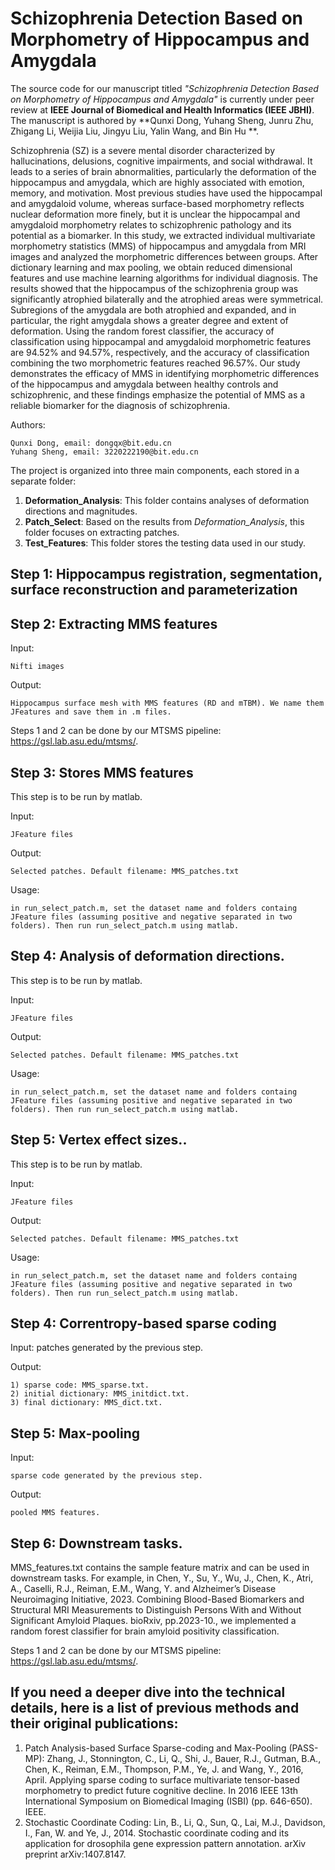 # Schizophrenia Detection Based on Morphometry of Hippocampus and Amygdala



The source code for our manuscript titled *"Schizophrenia Detection Based on Morphometry of Hippocampus and Amygdala"* is currently under peer review at **IEEE Journal of Biomedical and Health Informatics (IEEE JBHI)**. The manuscript is authored by **Qunxi Dong, Yuhang Sheng, Junru Zhu, Zhigang Li, Weijia Liu, Jingyu Liu, Yalin Wang, and Bin Hu **.



Schizophrenia (SZ) is a severe mental disorder characterized by hallucinations, delusions, cognitive impairments, and social withdrawal. It leads to a series of brain abnormalities, particularly the deformation of the hippocampus and amygdala, which are highly associated with emotion, memory, and motivation. Most previous studies have used the hippocampal and amygdaloid volume, whereas surface-based morphometry reflects nuclear deformation more finely, but it is unclear the hippocampal and amygdaloid morphometry relates to schizophrenic pathology and its potential as a biomarker. In this study, we extracted individual multivariate morphometry statistics (MMS) of hippocampus and amygdala from MRI images and analyzed the morphometric differences between groups. After dictionary learning and max pooling, we obtain reduced dimensional features and use machine learning algorithms for individual diagnosis. The results showed that the hippocampus of the schizophrenia group was significantly atrophied bilaterally and the atrophied areas were symmetrical. Subregions of the amygdala are both atrophied and expanded, and in particular, the right amygdala shows a greater degree and extent of deformation. Using the random forest classifier, the accuracy of classification using hippocampal and amygdaloid  morphometric features are 94.52\% and 94.57%, respectively, and the accuracy of classification combining the two morphometric features reached 96.57%. Our study demonstrates the efficacy of MMS in identifying  morphometric differences of the hippocampus and amygdala between healthy controls and schizophrenic, and these findings emphasize the potential of MMS as a reliable biomarker for the diagnosis of schizophrenia.



Authors:

```
Qunxi Dong, email: dongqx@bit.edu.cn
Yuhang Sheng, email: 3220222190@bit.edu.cn
```



The project is organized into three main components, each stored in a separate folder:

1. **Deformation_Analysis**: This folder contains analyses of deformation directions and magnitudes.
2. **Patch_Select**: Based on the results from *Deformation_Analysis*, this folder focuses on extracting patches.
3. **Test_Features**: This folder stores the testing data used in our study.



## Step 1: Hippocampus registration, segmentation, surface reconstruction and parameterization



## Step 2: Extracting MMS features



Input:

```
Nifti images
```



Output:

```
Hippocampus surface mesh with MMS features (RD and mTBM). We name them JFeatures and save them in .m files.
```



Steps 1 and 2 can be done by our MTSMS pipeline: https://gsl.lab.asu.edu/mtsms/.

## Step 3: Stores MMS features



This step is to be run by matlab.

Input:

```
JFeature files
```



Output:

```
Selected patches. Default filename: MMS_patches.txt
```



Usage:

```
in run_select_patch.m, set the dataset name and folders containg JFeature files (assuming positive and negative separated in two folders). Then run run_select_patch.m using matlab.
```



## Step 4: Analysis of deformation directions.



This step is to be run by matlab.

Input:

```
JFeature files
```



Output:

```
Selected patches. Default filename: MMS_patches.txt
```



Usage:

```
in run_select_patch.m, set the dataset name and folders containg JFeature files (assuming positive and negative separated in two folders). Then run run_select_patch.m using matlab.
```



## Step 5: Vertex effect sizes..



This step is to be run by matlab.

Input:

```
JFeature files
```



Output:

```
Selected patches. Default filename: MMS_patches.txt
```



Usage:

```
in run_select_patch.m, set the dataset name and folders containg JFeature files (assuming positive and negative separated in two folders). Then run run_select_patch.m using matlab.
```



## Step 4: Correntropy-based sparse coding



Input: patches generated by the previous step.



Output:

```
1) sparse code: MMS_sparse.txt.
2) initial dictionary: MMS_initdict.txt.
3) final dictionary: MMS_dict.txt.

```

## Step 5: Max-pooling



Input:

```
sparse code generated by the previous step.
```



Output:

```
pooled MMS features.
```



## Step 6: Downstream tasks.



MMS_features.txt contains the sample feature matrix and can be used in downstream tasks. For example, in Chen, Y., Su, Y., Wu, J., Chen, K., Atri, A., Caselli, R.J., Reiman, E.M., Wang, Y. and Alzheimer’s Disease Neuroimaging Initiative, 2023. Combining Blood-Based Biomarkers and Structural MRI Measurements to Distinguish Persons With and Without Significant Amyloid Plaques. bioRxiv, pp.2023-10., we implemented a random forest classifier for brain amyloid positivity classification.



Steps 1 and 2 can be done by our MTSMS pipeline: https://gsl.lab.asu.edu/mtsms/.

## If you need a deeper dive into the technical details, here is a list of previous methods and their original publications:



1. Patch Analysis-based Surface Sparse-coding and Max-Pooling (PASS-MP): Zhang, J., Stonnington, C., Li, Q., Shi, J., Bauer, R.J., Gutman, B.A., Chen, K., Reiman, E.M., Thompson, P.M., Ye, J. and Wang, Y., 2016, April. Applying sparse coding to surface multivariate tensor-based morphometry to predict future cognitive decline. In 2016 IEEE 13th International Symposium on Biomedical Imaging (ISBI) (pp. 646-650). IEEE.
2. Stochastic Coordinate Coding: Lin, B., Li, Q., Sun, Q., Lai, M.J., Davidson, I., Fan, W. and Ye, J., 2014. Stochastic coordinate coding and its application for drosophila gene expression pattern annotation. arXiv preprint arXiv:1407.8147.
